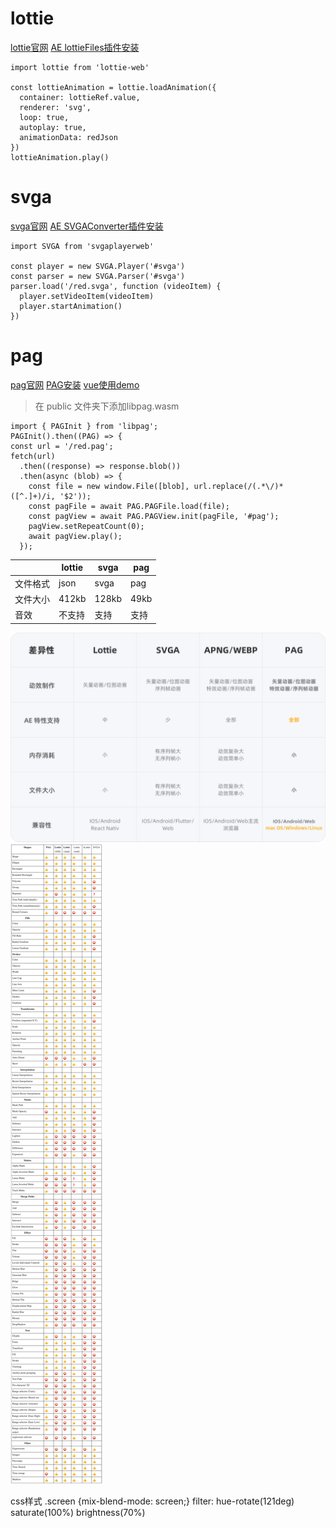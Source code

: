 # lottie

[lottie官网](http://airbnb.io/lottie/#/)
[AE lottieFiles插件安装](https://www.jianji666.com/380441.html)

```
import lottie from 'lottie-web'

const lottieAnimation = lottie.loadAnimation({
  container: lottieRef.value,
  renderer: 'svg',
  loop: true,
  autoplay: true,
  animationData: redJson
})
lottieAnimation.play()

```


# svga

[svga官网](https://svga.io/)
[AE SVGAConverter插件安装](https://www.jianshu.com/p/16a1b478287d)

```
import SVGA from 'svgaplayerweb'

const player = new SVGA.Player('#svga')
const parser = new SVGA.Parser('#svga')
parser.load('/red.svga', function (videoItem) {
  player.setVideoItem(videoItem)
  player.startAnimation()
})
```

# pag

[pag官网](https://pag.art/)
[PAG安装](https://www.ui.cn/detail/609844.html)
[vue使用demo](https://github.com/libpag/pag-web)
> 在 public 文件夹下添加libpag.wasm
```
import { PAGInit } from 'libpag';
PAGInit().then((PAG) => {
const url = '/red.pag';
fetch(url)
  .then((response) => response.blob())
  .then(async (blob) => {
    const file = new window.File([blob], url.replace(/(.*\/)*([^.]+)/i, '$2'));
    const pagFile = await PAG.PAGFile.load(file);
    const pagView = await PAG.PAGView.init(pagFile, '#pag');
    pagView.setRepeatCount(0);
    await pagView.play();
  });
```


|      | lottie     | svga     | pag     |
| -------- | -------- | -------- | -------- |
| 文件格式 | json | svga | pag |
| 文件大小 | 412kb | 128kb | 49kb |
| 音效 | 不支持 | 支持 | 支持 |

![差异](./diff.png)
![差异](./diff2.png)



css样式
.screen {mix-blend-mode: screen;}
filter: hue-rotate(121deg) saturate(100%) brightness(70%)
